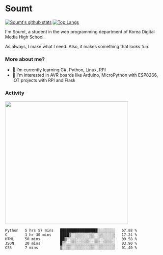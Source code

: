 # Soumt
[![Soumt's github stats](https://github-readme-stats.vercel.app/api?username=soumt-r)](https://github.com/anuraghazra/github-readme-stats)
[![Top Langs](https://github-readme-stats.vercel.app/api/top-langs/?username=soumt-r&layout=compact)](https://github.com/anuraghazra/github-readme-stats)

I'm Soumt, a student in the web programming department of Korea Digital Media High School.

As always, I make what I need. Also, it makes something that looks fun.

### More about me?
- 🌱 I’m currently learning C#, Python, Linux, RPI
- :pushpin: I'm interested in AVR boards like Arduino, MicroPython with ESP8266, IOT projects with RPI and Flask


### Activity
<img height="400" img src="https://wakatime.com/share/@soumt_r/243bdd45-4e71-4a64-bb68-9b7aa7f1d3de.svg"></img>

<!--START_SECTION:waka-->
```text
Python   5 hrs 57 mins   █████████████████░░░░░░░░   67.88 % 
C        1 hr 30 mins    ████▒░░░░░░░░░░░░░░░░░░░░   17.24 % 
HTML     50 mins         ██▒░░░░░░░░░░░░░░░░░░░░░░   09.58 % 
JSON     20 mins         █░░░░░░░░░░░░░░░░░░░░░░░░   03.90 % 
CSS      7 mins          ▒░░░░░░░░░░░░░░░░░░░░░░░░   01.40 % 
```
<!--END_SECTION:waka-->

